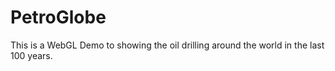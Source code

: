 # PetroGlobe
This is a WebGL Demo to showing the oil drilling around the world in the last 100 years.